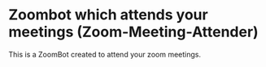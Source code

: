# Zoombot which attends your meetings (Zoom-Meeting-Attender)
This is a ZoomBot created to attend your zoom meetings.
